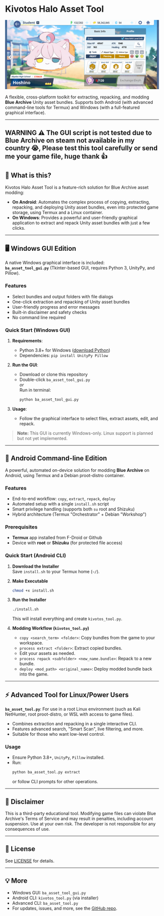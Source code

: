 # Kivotos Halo Asset Tool

![Preview](exam.png)

A flexible, cross-platform toolkit for extracting, repacking, and modding **Blue Archive** Unity asset bundles. Supports both Android (with advanced command-line tools for Termux) and Windows (with a full-featured graphical interface).

---

## WARNING ⚠ The GUI script is not tested due to Blue Archive on steam not available in my country 😭, Please test this tool carefully or send me your game file, huge thank 👍

## 🚩 What is this?

Kivotos Halo Asset Tool is a feature-rich solution for Blue Archive asset modding:
- **On Android**: Automates the complex process of copying, extracting, repacking, and deploying Unity asset bundles, even into protected game storage, using Termux and a Linux container.
- **On Windows**: Provides a powerful and user-friendly graphical application to extract and repack Unity asset bundles with just a few clicks.

---

## 🖥️ Windows GUI Edition

A native Windows graphical interface is included:  
**`ba_asset_tool_gui.py`** (Tkinter-based GUI, requires Python 3, UnityPy, and Pillow).

### Features
- Select bundles and output folders with file dialogs
- One-click extraction and repacking of Unity asset bundles
- User-friendly progress and error messages
- Built-in disclaimer and safety checks
- No command line required

### Quick Start (Windows GUI)

1. **Requirements**:
    - Python 3.8+ for Windows ([download Python](https://www.python.org/downloads/windows/))
    - Dependencies: `pip install UnityPy Pillow`

2. **Run the GUI**:
    - Download or clone this repository
    - Double-click `ba_asset_tool_gui.py`  
      _or_  
      Run in terminal:
      ```bash
      python ba_asset_tool_gui.py
      ```

3. **Usage**:
    - Follow the graphical interface to select files, extract assets, edit, and repack.

> **Note:** This GUI is currently Windows-only. Linux support is planned but not yet implemented.

---

## 📱 Android Command-line Edition

A powerful, automated on-device solution for modding **Blue Archive** on Android, using Termux and a Debian proot-distro container.

### Features
- End-to-end workflow: `copy`, `extract`, `repack`, `deploy`
- Automated setup with a single `install.sh` script
- Smart privilege handling (supports both `su` root and Shizuku)
- Hybrid architecture (Termux "Orchestrator" + Debian "Workshop")

### Prerequisites

- **Termux** app installed from F-Droid or Github
- Device with **root** or **Shizuku** (for protected file access)

### Quick Start (Android CLI)

1. **Download the Installer**  
   Save `install.sh` to your Termux home (`~/`).

2. **Make Executable**  
   ```bash
   chmod +x install.sh
   ```

3. **Run the Installer**  
   ```bash
   ./install.sh
   ```

   This will install everything and create `kivotos_tool.py`.

4. **Modding Workflow (`kivotos_tool.py`)**  
   - `copy <search_term> <folder>`: Copy bundles from the game to your workspace.
   - `process extract <folder>`: Extract copied bundles.
   - Edit your assets as needed.
   - `process repack <subfolder> <new_name.bundle>`: Repack to a new bundle.
   - `deploy <mod_path> <original_name>`: Deploy modded bundle back into the game.

---

## ⚡ Advanced Tool for Linux/Power Users

**`ba_asset_tool.py`**: For use in a root Linux environment (such as Kali NetHunter, root proot-distro, or WSL with access to game files).

- Combines extraction and repacking in a single interactive CLI.
- Features advanced search, "Smart Scan", live filtering, and more.
- Suitable for those who want low-level control.

### Usage
- Ensure Python 3.8+, `UnityPy`, `Pillow` installed.
- Run:
  ```bash
  python ba_asset_tool.py extract
  ```
  or follow CLI prompts for other operations.

---

## 📝 Disclaimer

This is a third-party educational tool. Modifying game files can violate Blue Archive's Terms of Service and may result in penalties, including account suspension. Use at your own risk. The developer is not responsible for any consequences of use.

---

## 📂 License

See [LICENSE](LICENSE) for details.

---

## 💡 More

- Windows GUI: `ba_asset_tool_gui.py`
- Android CLI: `kivotos_tool.py` (via installer)
- Advanced CLI: `ba_asset_tool.py`
- For updates, issues, and more, see the [GitHub repo](https://github.com/minhmc2007/Kivotos-Halo-Asset-Tool).
